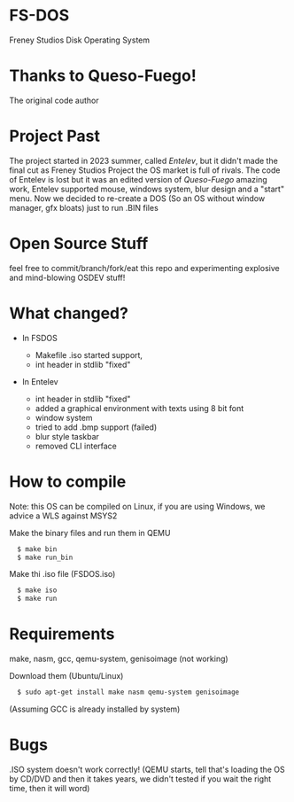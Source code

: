 # FS-DOS
Freney Studios Disk Operating System

# Thanks to Queso-Fuego!
The original code author

# Project Past 
The project started in 2023 summer,
called *Entelev*, but it didn't made
the final cut as Freney Studios Project
the OS market is full of rivals. The code
of Entelev is lost but it was an edited 
version of *Queso-Fuego* amazing work,
Entelev supported mouse, windows system,
blur design and a "start" menu. Now we
decided to re-create a DOS (So an OS without
window manager, gfx bloats) just to run 
.BIN files 

# Open Source Stuff
feel free to commit/branch/fork/eat
this repo and experimenting explosive
and mind-blowing OSDEV stuff!

# What changed?
- In FSDOS
  - Makefile .iso started support,
  - int header in stdlib "fixed"

- In Entelev
   - int header in stdlib "fixed"
   - added a graphical environment with texts using 8 bit font
   - window system
   - tried to add .bmp support (failed)
   - blur style taskbar
   - removed CLI interface
 
# How to compile
Note: this OS can be compiled on Linux, if you are using Windows, we advice a WLS against MSYS2

Make the binary files and run them in QEMU
```bash
  $ make bin
  $ make run_bin
```

Make thi .iso file (FSDOS.iso)
```bash
  $ make iso
  $ make run
```

# Requirements
make, nasm, gcc, qemu-system, genisoimage (not working)

Download them (Ubuntu/Linux)
```bash
  $ sudo apt-get install make nasm qemu-system genisoimage
```
  (Assuming GCC is already installed by system)

# Bugs
.ISO system doesn't work correctly!
(QEMU starts, tell that's loading the OS by CD/DVD
 and then it takes years, we didn't tested if you
 wait the right time, then it will word)


